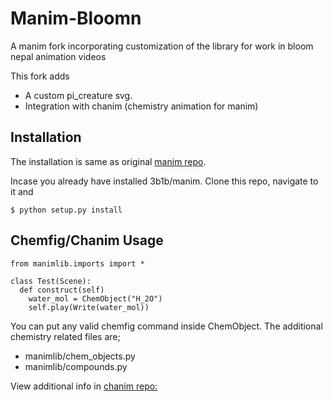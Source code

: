 # Manim-Bloomn

A manim fork incorporating customization of the library for work in bloom nepal animation videos

This fork adds
* A custom pi_creature svg.
* Integration with chanim (chemistry animation for manim)

## Installation
  The installation is same as original [manim repo](https://github.com/3b1b/manim).

  Incase you already have installed 3b1b/manim. Clone this repo, navigate to it and 

  ```
  $ python setup.py install
  ```

## Chemfig/Chanim Usage

  ```
  from manimlib.imports import *
  
  class Test(Scene):
    def construct(self)
      water_mol = ChemObject("H_2O")
      self.play(Write(water_mol)) 
  ```

  You can put any valid chemfig command inside ChemObject. 
  The additional chemistry related files are;

  - manimlib/chem_objects.py
  - manimlib/compounds.py 

  View additional info in [chanim repo:](https://github.com/raghavg123/chanim)
